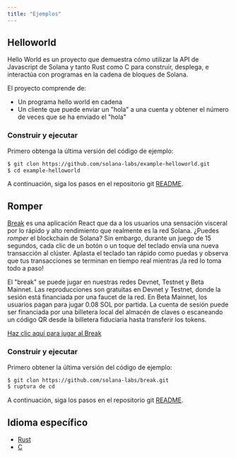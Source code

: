 ```yaml
---
title: "Ejemplos"
---
```


## Helloworld

Hello World es un proyecto que demuestra cómo utilizar la API de Javascript de Solana y tanto Rust como C para construir, desplega, e interactúa con programas en la cadena de bloques de Solana.

El proyecto comprende de:

- Un programa hello world en cadena
- Un cliente que puede enviar un "hola" a una cuenta y obtener el número de veces que se ha enviado el "hola"

### Construir y ejecutar

Primero obtenga la última versión del código de ejemplo:

```bash
$ git clon https://github.com/solana-labs/example-helloworld.git
$ cd example-helloworld
```

A continuación, siga los pasos en el repositorio git [README](https://github.com/solana-labs/example-helloworld/blob/master/README.md).

## Romper

[Break](https://break.solana.com/) es una aplicación React que da a los usuarios una sensación visceral por lo rápido y alto rendimiento que realmente es la red Solana. ¿Puedes _romper_ el blockchain de Solana? Sin embargo, durante un juego de 15 segundos, cada clic de un botón o un toque del teclado envía una nueva transacción al clúster. Aplasta el teclado tan rápido como puedas y observa que tus transacciones se terminan en tiempo real mientras ¡la red lo toma todo a paso!

El "break" se puede jugar en nuestras redes Devnet, Testnet y Beta Mainnet. Las reproducciones son gratuitas en Devnet y Testnet, donde la sesión está financiada por una faucet de la red. En Beta Mainnet, los usuarios pagan para jugar 0.08 SOL por partida. La cuenta de sesión puede ser financiada por una billetera local del almacén de claves o escaneando un código QR desde la billetera fiduciaria hasta transferir los tokens.

[Haz clic aquí para jugar al Break](https://break.solana.com/)

### Construir y ejecutar

Primero obtener la última versión del código de ejemplo:

```bash
$ git clon https://github.com/solana-labs/break.git
$ ruptura de cd
```

A continuación, siga los pasos en el repositorio git [README](https://github.com/solana-labs/break/blob/master/README.md).

## Idioma específico

- [Rust](developing-rust.md#examples)
- [C](developing-c.md#examples)
